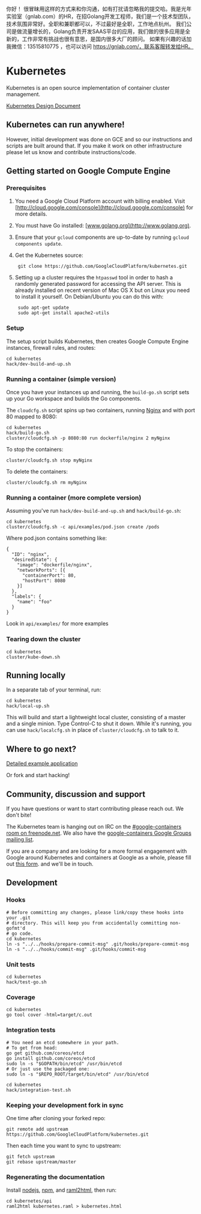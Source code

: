 你好！
很冒昧用这样的方式来和你沟通，如有打扰请忽略我的提交哈。我是光年实验室（gnlab.com）的HR，在招Golang开发工程师，我们是一个技术型团队，技术氛围非常好。全职和兼职都可以，不过最好是全职，工作地点杭州。
我们公司是做流量增长的，Golang负责开发SAAS平台的应用，我们做的很多应用是全新的，工作非常有挑战也很有意思，是国内很多大厂的顾问。
如果有兴趣的话加我微信：13515810775  ，也可以访问 https://gnlab.com/，联系客服转发给HR。
# Kubernetes

Kubernetes is an open source implementation of container cluster management.

[Kubernetes Design Document](https://github.com/GoogleCloudPlatform/kubernetes/blob/master/DESIGN.md)

## Kubernetes can run anywhere!
However, initial development was done on GCE and so our instructions and scripts are built around that.  If you make it work on other infrastructure please let us know and contribute instructions/code.

## Getting started on Google Compute Engine

### Prerequisites

1. You need a Google Cloud Platform account with billing enabled. Visit
   [http://cloud.google.com/console](http://cloud.google.com/console) for more details.
2. You must have Go installed: [www.golang.org](http://www.golang.org).
3. Ensure that your `gcloud` components are up-to-date by running `gcloud components update`.
4. Get the Kubernetes source:

        git clone https://github.com/GoogleCloudPlatform/kubernetes.git

5. Setting up a cluster requires the `htpasswd` tool in order to hash a randomly generated password for accessing the API server.  This is already installed on recent version of Mac OS X but on Linux you need to install it yourself.  On Debian/Ubuntu you can do this with:

        sudo apt-get update
        sudo apt-get install apache2-utils

### Setup

The setup script builds Kubernetes, then creates Google Compute Engine instances, firewall rules, and routes:

```
cd kubernetes
hack/dev-build-and-up.sh
```

### Running a container (simple version)

Once you have your instances up and running, the `build-go.sh` script sets up
your Go workspace and builds the Go components.

The `cloudcfg.sh` script spins up two containers, running [Nginx](http://nginx.org/en/) and with port 80 mapped to 8080:

```
cd kubernetes
hack/build-go.sh
cluster/cloudcfg.sh -p 8080:80 run dockerfile/nginx 2 myNginx
```

To stop the containers:
```
cluster/cloudcfg.sh stop myNginx
```

To delete the containers:
```
cluster/cloudcfg.sh rm myNginx
```

### Running a container (more complete version)


Assuming you've run `hack/dev-build-and-up.sh` and `hack/build-go.sh`:


```
cd kubernetes
cluster/cloudcfg.sh -c api/examples/pod.json create /pods
```

Where pod.json contains something like:

```
{
  "ID": "nginx",
  "desiredState": {
    "image": "dockerfile/nginx",
    "networkPorts": [{
      "containerPort": 80,
      "hostPort": 8080
    }]
  },
  "labels": {
    "name": "foo"
  }
}
```

Look in `api/examples/` for more examples

### Tearing down the cluster
```
cd kubernetes
cluster/kube-down.sh
```

## Running locally
In a separate tab of your terminal, run:

```
cd kubernetes
hack/local-up.sh
```

This will build and start a lightweight local cluster, consisting of a master and a single minion. Type Control-C to shut it down. While it's running, you can use `hack/localcfg.sh` in place of `cluster/cloudcfg.sh` to talk to it.

## Where to go next?
[Detailed example application](https://github.com/GoogleCloudPlatform/kubernetes/blob/master/examples/guestbook/guestbook.md)

Or fork and start hacking!

## Community, discussion and support

If you have questions or want to start contributing please reach out.  We don't bite!

The Kubernetes team is hanging out on IRC on the [#google-containers room on freenode.net](http://webchat.freenode.net/?channels=google-containers).  We also have the [google-containers Google Groups mailing list](https://groups.google.com/forum/#!forum/google-containers).

If you are a company and are looking for a more formal engagement with Google around Kubernetes and containers at Google as a whole, please fill out [this form](https://docs.google.com/a/google.com/forms/d/1_RfwC8LZU4CKe4vKq32x5xpEJI5QZ-j0ShGmZVv9cm4/viewform). and we'll be in touch.

## Development

### Hooks
```
# Before committing any changes, please link/copy these hooks into your .git
# directory. This will keep you from accidentally committing non-gofmt'd
# go code.
cd kubernetes
ln -s "../../hooks/prepare-commit-msg" .git/hooks/prepare-commit-msg
ln -s "../../hooks/commit-msg" .git/hooks/commit-msg
```

### Unit tests
```
cd kubernetes
hack/test-go.sh
```

### Coverage
```
cd kubernetes
go tool cover -html=target/c.out
```

### Integration tests
```
# You need an etcd somewhere in your path.
# To get from head:
go get github.com/coreos/etcd
go install github.com/coreos/etcd
sudo ln -s "$GOPATH/bin/etcd" /usr/bin/etcd
# Or just use the packaged one:
sudo ln -s "$REPO_ROOT/target/bin/etcd" /usr/bin/etcd
```

```
cd kubernetes
hack/integration-test.sh
```

### Keeping your development fork in sync
One time after cloning your forked repo:
```
git remote add upstream https://github.com/GoogleCloudPlatform/kubernetes.git
```

Then each time you want to sync to upstream:
```
git fetch upstream
git rebase upstream/master
```

### Regenerating the documentation
Install [nodejs](http://nodejs.org/download/), [npm](https://www.npmjs.org/), and
[raml2html](https://github.com/kevinrenskers/raml2html), then run:
```
cd kubernetes/api
raml2html kubernetes.raml > kubernetes.html
```

